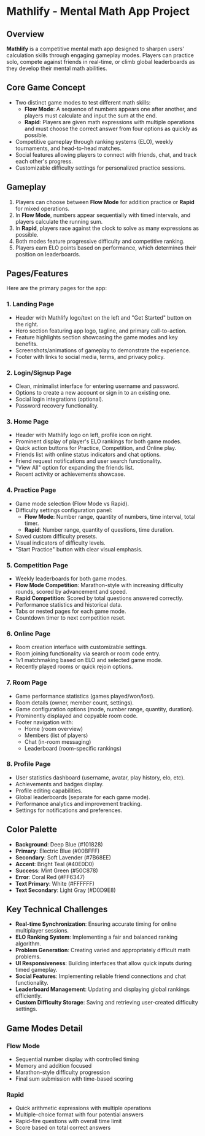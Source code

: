 # Mathlify - Mental Math App Project

## Overview

**Mathlify** is a competitive mental math app designed to sharpen users' calculation skills through engaging gameplay modes. Players can practice solo, compete against friends in real-time, or climb global leaderboards as they develop their mental math abilities.

## Core Game Concept

- Two distinct game modes to test different math skills:
  - **Flow Mode**: A sequence of numbers appears one after another, and players must calculate and input the sum at the end.
  - **Rapid**: Players are given math expressions with multiple operations and must choose the correct answer from four options as quickly as possible.
- Competitive gameplay through ranking systems (ELO), weekly tournaments, and head-to-head matches.
- Social features allowing players to connect with friends, chat, and track each other's progress.
- Customizable difficulty settings for personalized practice sessions.

## Gameplay

1. Players can choose between **Flow Mode** for addition practice or **Rapid** for mixed operations.
2. In **Flow Mode**, numbers appear sequentially with timed intervals, and players calculate the running sum.
3. In **Rapid**, players race against the clock to solve as many expressions as possible.
4. Both modes feature progressive difficulty and competitive ranking.
5. Players earn ELO points based on performance, which determines their position on leaderboards.

## Pages/Features

Here are the primary pages for the app:

### 1. Landing Page
- Header with Mathlify logo/text on the left and "Get Started" button on the right.
- Hero section featuring app logo, tagline, and primary call-to-action.
- Feature highlights section showcasing the game modes and key benefits.
- Screenshots/animations of gameplay to demonstrate the experience.
- Footer with links to social media, terms, and privacy policy.

### 2. Login/Signup Page
- Clean, minimalist interface for entering username and password.
- Options to create a new account or sign in to an existing one.
- Social login integrations (optional).
- Password recovery functionality.

### 3. Home Page
- Header with Mathlify logo on left, profile icon on right.
- Prominent display of player's ELO rankings for both game modes.
- Quick action buttons for Practice, Competition, and Online play.
- Friends list with online status indicators and chat options.
- Friend request notifications and user search functionality.
- "View All" option for expanding the friends list.
- Recent activity or achievements showcase.

### 4. Practice Page
- Game mode selection (Flow Mode vs Rapid).
- Difficulty settings configuration panel:
  - **Flow Mode**: Number range, quantity of numbers, time interval, total timer.
  - **Rapid**: Number range, quantity of questions, time duration.
- Saved custom difficulty presets.
- Visual indicators of difficulty levels.
- "Start Practice" button with clear visual emphasis.

### 5. Competition Page
- Weekly leaderboards for both game modes.
- **Flow Mode Competition**: Marathon-style with increasing difficulty rounds, scored by advancement and speed.
- **Rapid Competition**: Scored by total questions answered correctly.
- Performance statistics and historical data.
- Tabs or nested pages for each game mode.
- Countdown timer to next competition reset.

### 6. Online Page
- Room creation interface with customizable settings.
- Room joining functionality via search or room code entry.
- 1v1 matchmaking based on ELO and selected game mode.
- Recently played rooms or quick rejoin options.

### 7. Room Page
- Game performance statistics (games played/won/lost).
- Room details (owner, member count, settings).
- Game configuration options (mode, number range, quantity, duration).
- Prominently displayed and copyable room code.
- Footer navigation with:
  - Home (room overview)
  - Members (list of players)
  - Chat (in-room messaging)
  - Leaderboard (room-specific rankings)

### 8. Profile Page
- User statistics dashboard (username, avatar, play history, elo, etc).
- Achievements and badges display.
- Profile editing capabilities.
- Global leaderboards (separate for each game mode).
- Performance analytics and improvement tracking.
- Settings for notifications and preferences.

## Color Palette

- **Background**: Deep Blue (#101828)
- **Primary**: Electric Blue (#00BFFF)
- **Secondary**: Soft Lavender (#7B68EE)
- **Accent**: Bright Teal (#40E0D0)
- **Success**: Mint Green (#50C878)
- **Error**: Coral Red (#FF6347)
- **Text Primary**: White (#FFFFFF)
- **Text Secondary**: Light Gray (#D0D9E8)

## Key Technical Challenges

- **Real-time Synchronization**: Ensuring accurate timing for online multiplayer sessions.
- **ELO Ranking System**: Implementing a fair and balanced ranking algorithm.
- **Problem Generation**: Creating varied and appropriately difficult math problems.
- **UI Responsiveness**: Building interfaces that allow quick inputs during timed gameplay.
- **Social Features**: Implementing reliable friend connections and chat functionality.
- **Leaderboard Management**: Updating and displaying global rankings efficiently.
- **Custom Difficulty Storage**: Saving and retrieving user-created difficulty settings.

## Game Modes Detail

### Flow Mode
- Sequential number display with controlled timing
- Memory and addition focused
- Marathon-style difficulty progression
- Final sum submission with time-based scoring

### Rapid
- Quick arithmetic expressions with multiple operations
- Multiple-choice format with four potential answers
- Rapid-fire questions with overall time limit
- Score based on total correct answers

